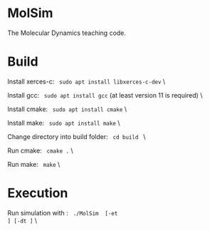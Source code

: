 MolSim
===

The Molecular Dynamics teaching code.

<h1> Build </h1>

Install xerces-c: <code> sudo apt install libxerces-c-dev</code> \

Install gcc: <code> sudo apt install gcc</code> (at least version 11 is required) \

Install cmake: <code> sudo apt install cmake</code> \

Install make: <code> sudo apt install make</code> \

Change directory into build folder: <code> cd build </code> \

Run cmake: <code> cmake .</code> \

Run make: <code> make</code> \


<h1> Execution </h1>

Run simulation with <input-file>: <code> ./MolSim <input-file> [-et <end-time>] [-dt <timeslice length>]</code> \

